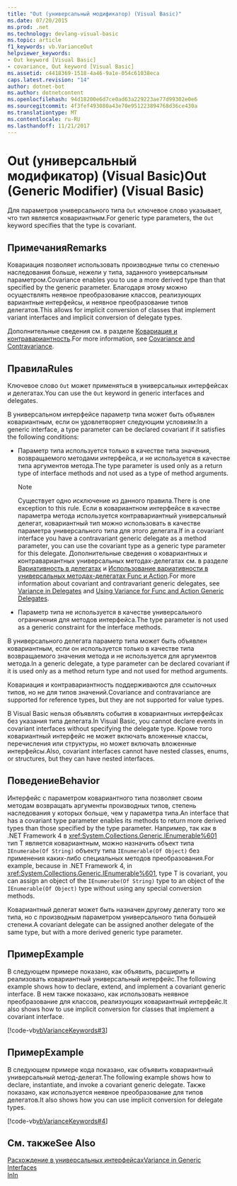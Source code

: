 ```yaml
---
title: "Out (универсальный модификатор) (Visual Basic)"
ms.date: 07/20/2015
ms.prod: .net
ms.technology: devlang-visual-basic
ms.topic: article
f1_keywords: vb.VarianceOut
helpviewer_keywords:
- Out keyword [Visual Basic]
- covariance, Out keyword [Visual Basic]
ms.assetid: c4418369-1518-4a46-9a1e-054c61038eca
caps.latest.revision: "14"
author: dotnet-bot
ms.author: dotnetcontent
ms.openlocfilehash: 94d18200e6d7ce0ad63a229223ae77d99302e0e6
ms.sourcegitcommit: 4f3fef493080a43e70e951223894768d36ce430a
ms.translationtype: MT
ms.contentlocale: ru-RU
ms.lasthandoff: 11/21/2017
---
```

# <a name="out-generic-modifier-visual-basic"></a><span data-ttu-id="36702-102">Out (универсальный модификатор) (Visual Basic)</span><span class="sxs-lookup"><span data-stu-id="36702-102">Out (Generic Modifier) (Visual Basic)</span></span>
<span data-ttu-id="36702-103">Для параметров универсального типа `Out` ключевое слово указывает, что тип является ковариантным.</span><span class="sxs-lookup"><span data-stu-id="36702-103">For generic type parameters, the `Out` keyword specifies that the type is covariant.</span></span>  
  
## <a name="remarks"></a><span data-ttu-id="36702-104">Примечания</span><span class="sxs-lookup"><span data-stu-id="36702-104">Remarks</span></span>  
 <span data-ttu-id="36702-105">Ковариация позволяет использовать производные типы со степенью наследования больше, нежели у типа, заданного универсальным параметром.</span><span class="sxs-lookup"><span data-stu-id="36702-105">Covariance enables you to use a more derived type than that specified by the generic parameter.</span></span> <span data-ttu-id="36702-106">Благодаря этому можно осуществлять неявное преобразование классов, реализующих вариантные интерфейсы, и неявное преобразование типов делегатов.</span><span class="sxs-lookup"><span data-stu-id="36702-106">This allows for implicit conversion of classes that implement variant interfaces and implicit conversion of delegate types.</span></span>  
  
 <span data-ttu-id="36702-107">Дополнительные сведения см. в разделе [Ковариация и контравариантность](../../programming-guide/concepts/covariance-contravariance/index.md).</span><span class="sxs-lookup"><span data-stu-id="36702-107">For more information, see [Covariance and Contravariance](../../programming-guide/concepts/covariance-contravariance/index.md).</span></span>  
  
## <a name="rules"></a><span data-ttu-id="36702-108">Правила</span><span class="sxs-lookup"><span data-stu-id="36702-108">Rules</span></span>  
 <span data-ttu-id="36702-109">Ключевое слово `Out` может применяться в универсальных интерфейсах и делегатах.</span><span class="sxs-lookup"><span data-stu-id="36702-109">You can use the `Out` keyword in generic interfaces and delegates.</span></span>  
  
 <span data-ttu-id="36702-110">В универсальном интерфейсе параметр типа может быть объявлен ковариантным, если он удовлетворяет следующим условиям:</span><span class="sxs-lookup"><span data-stu-id="36702-110">In a generic interface, a type parameter can be declared covariant if it satisfies the following conditions:</span></span>  
  
-   <span data-ttu-id="36702-111">Параметр типа используется только в качестве типа значения, возвращаемого методами интерфейса, и не используется в качестве типа аргументов метода.</span><span class="sxs-lookup"><span data-stu-id="36702-111">The type parameter is used only as a return type of interface methods and not used as a type of method arguments.</span></span>  
  
    > [!NOTE]
    >  <span data-ttu-id="36702-112">Существует одно исключение из данного правила.</span><span class="sxs-lookup"><span data-stu-id="36702-112">There is one exception to this rule.</span></span> <span data-ttu-id="36702-113">Если в ковариантном интерфейсе в качестве параметра метода используется контравариантный универсальный делегат, ковариантный тип можно использовать в качестве параметра универсального типа для этого делегата.</span><span class="sxs-lookup"><span data-stu-id="36702-113">If in a covariant interface you have a contravariant generic delegate as a method parameter, you can use the covariant type as a generic type parameter for this delegate.</span></span> <span data-ttu-id="36702-114">Дополнительные сведения о ковариантных и контравариантных универсальных методах-делегатах см. в разделе [Вариативность в делегатах](http://msdn.microsoft.com/library/e3b98197-6c5b-4e55-9c6e-9739b60645ca) и [Использование вариативности в универсальных методах-делегатах Func и Action](http://msdn.microsoft.com/library/e69c4f39-09aa-4c6d-a752-08cc767d8290).</span><span class="sxs-lookup"><span data-stu-id="36702-114">For more information about covariant and contravariant generic delegates, see [Variance in Delegates](http://msdn.microsoft.com/library/e3b98197-6c5b-4e55-9c6e-9739b60645ca) and [Using Variance for Func and Action Generic Delegates](http://msdn.microsoft.com/library/e69c4f39-09aa-4c6d-a752-08cc767d8290).</span></span>  
  
-   <span data-ttu-id="36702-115">Параметр типа не используется в качестве универсального ограничения для методов интерфейса.</span><span class="sxs-lookup"><span data-stu-id="36702-115">The type parameter is not used as a generic constraint for the interface methods.</span></span>  
  
 <span data-ttu-id="36702-116">В универсального делегата параметр типа может быть объявлен ковариантным, если он используется только в качестве типа возвращаемого значения метода и не используется для аргументов метода.</span><span class="sxs-lookup"><span data-stu-id="36702-116">In a generic delegate, a type parameter can be declared covariant if it is used only as a method return type and not used for method arguments.</span></span>  
  
 <span data-ttu-id="36702-117">Ковариация и контравариантность поддерживаются для ссылочных типов, но не для типов значений.</span><span class="sxs-lookup"><span data-stu-id="36702-117">Covariance and contravariance are supported for reference types, but they are not supported for value types.</span></span>  
  
 <span data-ttu-id="36702-118">В Visual Basic нельзя объявлять события в ковариантных интерфейсах без указания типа делегата.</span><span class="sxs-lookup"><span data-stu-id="36702-118">In Visual Basic, you cannot declare events in covariant interfaces without specifying the delegate type.</span></span> <span data-ttu-id="36702-119">Кроме того ковариантный интерфейс не может включать вложенные классы, перечисления или структуры, но может включать вложенные интерфейсы.</span><span class="sxs-lookup"><span data-stu-id="36702-119">Also, covariant interfaces cannot have nested classes, enums, or structures, but they can have nested interfaces.</span></span>  
  
## <a name="behavior"></a><span data-ttu-id="36702-120">Поведение</span><span class="sxs-lookup"><span data-stu-id="36702-120">Behavior</span></span>  
 <span data-ttu-id="36702-121">Интерфейс с параметром ковариантного типа позволяет своим методам возвращать аргументы производных типов, степень наследования у которых больше, чем у параметра типа.</span><span class="sxs-lookup"><span data-stu-id="36702-121">An interface that has a covariant type parameter enables its methods to return more derived types than those specified by the type parameter.</span></span> <span data-ttu-id="36702-122">Например, так как в .NET Framework 4 в <xref:System.Collections.Generic.IEnumerable%601> тип T является ковариантным, можно назначить объект типа `IEnumerabe(Of String)` объекту типа `IEnumerable(Of Object)` без применения каких-либо специальных методов преобразования.</span><span class="sxs-lookup"><span data-stu-id="36702-122">For example, because in .NET Framework 4, in <xref:System.Collections.Generic.IEnumerable%601>, type T is covariant, you can assign an object of the `IEnumerabe(Of String)` type to an object of the `IEnumerable(Of Object)` type without using any special conversion methods.</span></span>  
  
 <span data-ttu-id="36702-123">Ковариантный делегат может быть назначен другому делегату того же типа, но с производным параметром универсального типа большей степени.</span><span class="sxs-lookup"><span data-stu-id="36702-123">A covariant delegate can be assigned another delegate of the same type, but with a more derived generic type parameter.</span></span>  
  
## <a name="example"></a><span data-ttu-id="36702-124">Пример</span><span class="sxs-lookup"><span data-stu-id="36702-124">Example</span></span>  
 <span data-ttu-id="36702-125">В следующем примере показано, как объявить, расширить и реализовать ковариантный универсальный интерфейс.</span><span class="sxs-lookup"><span data-stu-id="36702-125">The following example shows how to declare, extend, and implement a covariant generic interface.</span></span> <span data-ttu-id="36702-126">В нем также показано, как использовать неявное преобразование для классов, реализующих ковариантный интерфейс.</span><span class="sxs-lookup"><span data-stu-id="36702-126">It also shows how to use implicit conversion for classes that implement a covariant interface.</span></span>  
  
 [!code-vb[vbVarianceKeywords#3](../../../visual-basic/language-reference/modifiers/codesnippet/VisualBasic/out-generic-modifier_1.vb)]  
  
## <a name="example"></a><span data-ttu-id="36702-127">Пример</span><span class="sxs-lookup"><span data-stu-id="36702-127">Example</span></span>  
 <span data-ttu-id="36702-128">В следующем примере кода показано, как объявить ковариантный универсальный метод-делегат.</span><span class="sxs-lookup"><span data-stu-id="36702-128">The following example shows how to declare, instantiate, and invoke a covariant generic delegate.</span></span> <span data-ttu-id="36702-129">Также показано, как используется неявное преобразование для типов делегатов.</span><span class="sxs-lookup"><span data-stu-id="36702-129">It also shows how you can use implicit conversion for delegate types.</span></span>  
  
 [!code-vb[vbVarianceKeywords#4](../../../visual-basic/language-reference/modifiers/codesnippet/VisualBasic/out-generic-modifier_2.vb)]  
  
## <a name="see-also"></a><span data-ttu-id="36702-130">См. также</span><span class="sxs-lookup"><span data-stu-id="36702-130">See Also</span></span>  
 [<span data-ttu-id="36702-131">Расхождение в универсальных интерфейсах</span><span class="sxs-lookup"><span data-stu-id="36702-131">Variance in Generic Interfaces</span></span>](../../programming-guide/concepts/covariance-contravariance/variance-in-generic-interfaces.md)  
 [<span data-ttu-id="36702-132">In</span><span class="sxs-lookup"><span data-stu-id="36702-132">In</span></span>](../../../visual-basic/language-reference/modifiers/in-generic-modifier.md)
